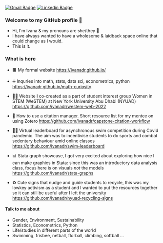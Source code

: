 
[![Gmail Badge](https://img.shields.io/badge/-Email-c14438?style=flat&logo=Gmail&logoColor=white&link=mailto:ivana.drabova@nyu.edu)](mailto:ivana.drabova@nyu.edu)
[![Linkedin Badge](https://img.shields.io/badge/-Linkedin-blue?style=flat&logo=Linkedin&logoColor=white&link=https://www.linkedin.com/in/ivana-drabova/)](https://www.linkedin.com/in/ivana-drabova/)

### Welcome to my GitHub profile 👋
- Hi, I'm Ivana & my pronouns are she/they :rainbow:
- I have always wanted to have a wholesome & laidback space online that could change as I would. 
 - This is it. 

### What is here
- 🟫 My formal website https://ivanadr.github.io/

- ➕ Inquries into math, stats, data sci, econometrics, python  https://ivanadr.github.io/math-curiosity 

- 🧑‍🔬 Website I co-created as a part of student interest group Women in STEM (WeSTEM) at New York University Abu Dhabi (NYUAD) https://github.com/ivanadr/westem-web-2022  

- 📑 How to use a citation manager. Short resource list for my mentee on using Zotero https://github.com/ivanadr/capstone-citation-workflow

- 🏊‍♀️ Virtual leaderboard for asynchronous swim competition during Covid pandemic. The aim was to incentivise students to do sports and combat sedentary behaviour amid online classes https://github.com/ivanadr/swim-leaderboard

- 📊 Stata graph showcase, I got very excited about exploring how nice I can make graphics in Stata: since this was an introductory data analysis class, focus here is on visuals *not* the models https://github.com/ivanadr/stata-graphs 

- ♻️ Cute signs that nudge and guide students to recycle, this was my lowkey activism as a student and I wanted to put the resources together so it can still be useful after I left the university https://github.com/ivanadr/nyuad-recycling-signs

 
#### Talk to me about
- Gender, Environment, Sustainability
- Statistics, Econometrics, Python
- Life/studies in different parts of the world
- Swimming, frisbee, netball, florball, climbing, softball ... 

